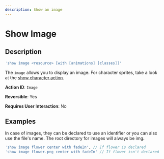```yaml
---
description: Show an image
---
```


# Show Image

## Description

```javascript
'show image <resource> [with [animations] [classes]]'
```

The `image` allows you to display an image. For character sprites, take a look at the [show character action](characters.md).

**Action ID**: `Image`

**Reversible**: Yes

**Requires User Interaction**: No

## Examples

In case of images, they can be declared to use an identifier or you can also use the file's name. The root directory for images will always be img.

```javascript
'show image flower center with fadeIn', // If flower is declared
'show image flower.png center with fadeIn' // If flower isn't declared
```

